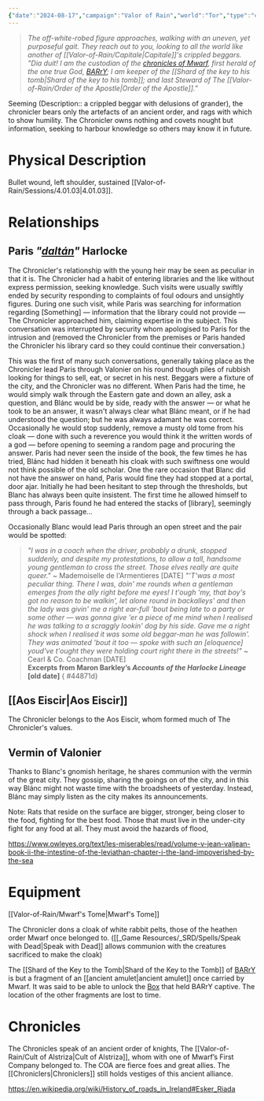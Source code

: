 ```yaml
---
{"date":"2024-08-17","campaign":"Valor of Rain","world":"Tor","type":"character","location":"Capitol","player":"(Michael)","race":"Gnome","gender":"Male","class":"3 Wizard","occupation":"Steward of the Order of the Apostle","faction":"Order of the Apostle","met":null,"rel":"Company","status":"Alive","active":"Active","tags":["character","VoR","#Mwarf","chronicles"],"icon":"FasCircleUser","dg-publish":true,"permalink":"/valor-of-rain/chronicler/","dgPassFrontmatter":true,"created":"2024-08-20T14:53:23.028+09:30","updated":"2025-07-22T13:41:21.330+09:30"}
---
```


> *The off-white-robed figure approaches, walking with an uneven, yet purposeful gait.  They reach out to you, looking to all the world like another of [[Valor-of-Rain/Capitale\|Capitale]]'s crippled beggars.
> "Dia duit!   I am the custodian of the [chronicles of Mwarf](Mwarf's%20Tome.md), first herald of the one true God, [BARrY](BARrY); I am keeper of the [[Shard of the key to his tomb\|Shard of the key to his tomb]];  and last Steward of The [[Valor-of-Rain/Order of the Apostle\|Order of the Apostle]]."* 


Seeming (Description:: a crippled beggar with delusions of grander), the chronicler bears only the artefacts of an ancient order, and rags with which to show humility.  The Chronicler owns nothing and covets nought but information, seeking to harbour knowledge so others may know it in future.

# Physical Description
Bullet wound, left shoulder, sustained [[Valor-of-Rain/Sessions/4.01.03\|4.01.03]].
# Relationships
## Paris *"[daltán](https://en.wiktionary.org/wiki/daltán#Old_Irish)"* Harlocke
The Chronicler's relationship with the young heir may be seen as peculiar in that it is.  The Chronicler had a habit of entering libraries and the like without express permission, seeking knowledge.  Such visits were usually swiftly ended by security responding to complaints of foul odours and unsightly figures.  During one such visit, while Paris was searching for information regarding \[Something] — information that the library could not provide — The Chronicler approached him, claiming expertise in the subject.  This conversation was interrupted by security whom apologised to Paris for the intrusion and (removed the Chronicler from the premises or Paris handed the Chronicler his library card so they could continue their conversation.)

This was the first of many such conversations, generally taking place as the Chronicler lead Paris through Valonier on his round though piles of rubbish looking for things to sell, eat, or secret in his nest.  Beggars were a fixture of the city, and the Chronicler was no different.  When Paris had the time, he would simply walk through the Eastern gate and down an alley, ask a question, and Blánc would be by side, ready with the answer — or what he took to be an answer, it wasn't always clear what Blánc meant, or if he had understood the question; but he was always adamant he was correct.  Occasionally he would stop suddenly, remove a musty old tome from his cloak — done with such a reverence you would think it the written words of a god — before opening to seeming a random page and procuring the answer.  Paris had never seen the inside of the book, the few times he has tried, Blánc had hidden it beneath his cloak with such swiftness one would not think possible of the old scholar.  One the rare occasion that Blanc did not have the answer on hand, Paris would fine they had stopped at a portal, door ajar.  Initially he had been hesitant to step through the thresholds, but Blanc has always been quite insistent.  The first time he allowed himself to pass through, Paris found he had entered the stacks of \[library], seemingly through a back passage…

Occasionally Blanc would lead Paris through an open street and the pair would be spotted:

> *"I was in a coach when the driver, probably a drunk, stopped suddenly, and despite my protestations, to allow a tall, handsome young gentleman to cross the street.  Those elves really are quite queer."* ~ Mademoiselle de l'Armentieres \[DATE]
> *"'T'was a most peculiar thing.  There I was, doin' me rounds when a gentleman emerges from the ally right before me eyes!  I t'ough 'my, that boy's got no reason to be walkin', let alone round in backalleys' and then the lady was givin' me a right ear-full 'bout being late to a party or some other — was gonna give 'er a piece of me mind when I realised he was talking to a scraggly lookin' dog by his side.  Gave me a right shock when I realised it was some old beggar-man he was followin'.  They was animated 'bout it too — spoke with such an \[eloquence] youd've t'ought they were holding court right there in the streets!"* ~ Cearl & Co. Coachman \[DATE] <br>**Excerpts from Maron Barkley’s *Accounts of the Harlocke Lineage* \[old date]**
{ #44871d}


## [[Aos Eiscir\|Aos Eiscir]]
The Chronicler belongs to the Aos Eiscir, whom formed much of The Chronicler's values.

## Vermin of Valonier
Thanks to Blanc's gnomish heritage, he shares communion with the vermin of the great city.  They gossip, sharing the goings on of the city, and in this way Blánc might not waste time with the broadsheets of yesterday.  Instead, Blánc may simply listen as the city makes its announcements.

Note: Rats that reside on the surface are bigger, stronger, being closer to the food, fighting for the best food.  Those that must live in the under-city fight for any food at all.  They must avoid the hazards of flood, 

https://www.owleyes.org/text/les-miserables/read/volume-v-jean-valjean-book-ii-the-intestine-of-the-leviathan-chapter-i-the-land-impoverished-by-the-sea
# Equipment
[[Valor-of-Rain/Mwarf's Tome\|Mwarf's Tome]]

The Chronicler dons a cloak of white rabbit pelts, those of the heathen order Mwarf once belonged to.  ([[_Game Resources/_SRD/Spells/Speak with Dead\|Speak with Dead]] allows communion with the creatures sacrificed to make the cloak)

The [[Shard of the Key to the Tomb\|Shard of the Key to the Tomb]] of [BARrY](BARrY) is but a fragment of an [[ancient amulet\|ancient amulet]] once carried by Mwarf.  It was said to be able to unlock the [Box](BARrY%20Box) that held BARrY captive.  The location of the other fragments are lost to time.
# Chronicles 
The Chronicles speak of an ancient order of knights, The [[Valor-of-Rain/Cult of Alstriza\|Cult of Alstriza]], whom with one of Mwarf’s First Company belonged to.  The COA are fierce foes and great allies.  The  [[Chroniclers\|Chroniclers]] still holds vestiges of this ancient alliance.


https://en.wikipedia.org/wiki/History_of_roads_in_Ireland#Esker_Riada